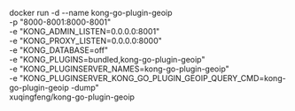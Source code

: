 docker run -d --name kong-go-plugin-geoip \
  -p "8000-8001:8000-8001" \
  -e "KONG_ADMIN_LISTEN=0.0.0.0:8001" \
  -e "KONG_PROXY_LISTEN=0.0.0.0:8000" \
  -e "KONG_DATABASE=off" \
  -e "KONG_PLUGINS=bundled,kong-go-plugin-geoip" \
  -e "KONG_PLUGINSERVER_NAMES=kong-go-plugin-geoip" \
  -e "KONG_PLUGINSERVER_KONG_GO_PLUGIN_GEOIP_QUERY_CMD=kong-go-plugin-geoip -dump" \
  xuqingfeng/kong-go-plugin-geoip